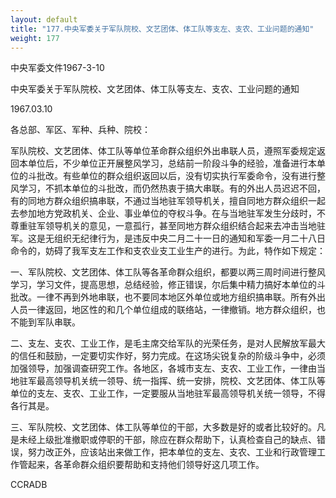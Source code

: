 ```yaml
---
layout: default
title: "177.中央军委关于军队院校、文艺团体、体工队等支左、支农、工业问题的通知"
weight: 177
---
```


中央军委文件1967-3-10

中央军委关于军队院校、文艺团体、体工队等支左、支农、工业问题的通知

1967.03.10

各总部、军区、军种、兵种、院校：

军队院校、文艺团体、体工队等单位革命群众组织外出串联人员，遵照军委规定返回本单位后，不少单位正开展整风学习，总结前一阶段斗争的经验，准备进行本单位的斗批改。有些单位的群众组织返回以后，没有切实执行军委命令，没有进行整风学习，不抓本单位的斗批改，而仍然热衷于搞大串联。有的外出人员迟迟不回，有的同地方群众组织搞串联，不通过当地驻军领导机关，擅自同地方群众组织一起去参加地方党政机关、企业、事业单位的夺权斗争。在与当地驻军发生分歧时，不尊重驻军领导机关的意见，一意孤行，甚至同地方群众组织结合起来去冲击当地驻军。这是无组织无纪律行为，是违反中央二月二十一日的通知和军委一月二十八日命令的，妨碍了我军支左工作和支农业支工业生产的进行。为此，特作如下规定：

一、军队院校、文艺团体、体工队等各革命群众组织，都要以两三周时间进行整风学习，学习文件，提高思想，总结经验，修正错误，尔后集中精力搞好本单位的斗批改。一律不再到外地串联，也不要同本地区外单位或地方组织搞串联。所有外出人员一律返回，地区性的和几个单位组成的联络站，一律撤销。地方群众组织，也不能到军队串联。

二、支左、支农、工业工作，是毛主席交给军队的光荣任务，是对人民解放军最大的信任和鼓励，一定要切实作好，努力完成。在这场尖锐复杂的阶级斗争中，必须加强领导，加强调查研究工作。各地区，各城市支左、支农、工业工作，一律由当地驻军最高领导机关统一领导、统一指挥、统一安排，院校、文艺团体、体工队等单位的支左、支农、工业工作，一定要服从当地驻军最高领导机关统一领导，不得各行其是。

三、军队院校、文艺团体、体工队等单位的干部，大多数是好的或者比较好的。凡是未经上级批准撤职或停职的干部，除应在群众帮助下，认真检查自己的缺点、错误，努力改正外，应该站出来做工作，把本单位的支左、支农、工业和行政管理工作管起来，各革命群众组织要帮助和支持他们领导好这几项工作。

CCRADB

